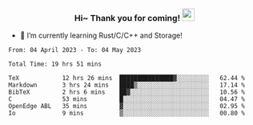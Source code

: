 <h3 align="center">
    Hi~ Thank you for coming!
    <img src="https://media.giphy.com/media/hvRJCLFzcasrR4ia7z/giphy.gif" width="25px">
</h3>

<!--
**pineapple-man/pineapple-man** is a ✨ _special_ ✨ repository because its `README.md` (this file) appears on your GitHub profile.

Here are some ideas to get you started:
- 🔭 I’m currently working on ...
- 🤔 I’m looking for help with ...
- 💬 Ask me about ...
- 📫 How to reach me: ...
- 😄 Pronouns: ...
- ⚡ Fun fact: 
- 👯 I’m looking to collaborate on kubernetes
-->
- 🌱 I’m currently learning Rust/C/C++ and Storage!

<!--START_SECTION:waka-->

```text
From: 04 April 2023 - To: 04 May 2023

Total Time: 19 hrs 51 mins

TeX            12 hrs 26 mins  ███████████████▓░░░░░░░░░   62.44 %
Markdown       3 hrs 24 mins   ████▒░░░░░░░░░░░░░░░░░░░░   17.14 %
BibTeX         2 hrs 6 mins    ██▓░░░░░░░░░░░░░░░░░░░░░░   10.56 %
C              53 mins         █░░░░░░░░░░░░░░░░░░░░░░░░   04.47 %
OpenEdge ABL   35 mins         ▓░░░░░░░░░░░░░░░░░░░░░░░░   02.95 %
Io             9 mins          ▒░░░░░░░░░░░░░░░░░░░░░░░░   00.80 %
```

<!--END_SECTION:waka-->
